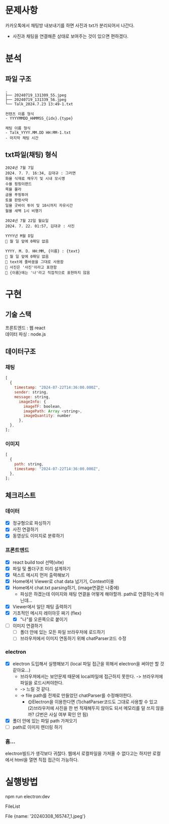 # 문제사항

카카오톡에서 채팅방 내보내기를 하면 사진과 txt가 분리되어서 나간다.

- 사진과 채팅을 연결해준 상태로 보여주는 것이 있으면 편하겠다.

# 분석

## 파일 구조

```
.
├── 20240719_131309_55.jpeg
├── 20240719_131339_56.jpeg
└── Talk_2024.7.23 13:49-1.txt
```

```
컨텐츠 이름 형식
- YYYYMMDD_HHMMSS_{idx}.{type}

채팅 이름 형식
- Talk_YYYY.MM.DD HH:MM-1.txt
- 마지막 채팅 시간
```

## txt파일(채팅) 형식

```
2024년 7월 7일
2024. 7. 7. 16:34, 김대규 : 그러면
화욜 식재료 채우기 및 시내 모시꺵
수욜 핑핑이랜드
목욜 몰라
금욜 푸핑투어
토욜 판랑사막
일욜 굿바이 투어 및 10시까지 자유시간
월욜 새벽 1시 비행기

2024년 7월 22일 월요일
2024. 7. 22. 01:57, 김대규 : 사진
```

```
YYYY년 M월 D일
📍 월 일 앞에 0패딩 없음

YYYY. M. D. HH:MM, {이름} : {text}
📍 월 일 앞에 0패딩 없음
📍 text에 줄바꿈을 그대로 사용함
📍 사진은 '사진'이라고 표현함
📍 {이름}에는 '나'라고 직접적으로 표현하지 않음
```

# 구현

## 기술 스택

프론트엔드 : 웹 react  
데이터 파싱 : node.js   

## 데이터구조

### 채팅

```javascript
[
  {
    timestamp: "2024-07-22T14:36:00.000Z",
    sender: string,
    message: string,
      imageInfo: {
        imageTF: boolean,
        imagePath: Array <string>,
        imageQuantity: number
      },
  },
];
```

### 이미지

```javascript
[
  {
    path: string,
    timestamp: "2024-07-22T14:36:00.000Z",
  },
];
```

## 체크리스트

### 데이터

- [x] 정규형으로 파싱하기
- [x] 사진 연결하기
- [x] 동영상도 이미지로 분류하기

### 프론트엔드
- [x] react build tool 선택(vite)
- [x] 파일 및 폴더구조 미리 설계하기
- [x] 텍스트 메시지 먼저 출력해보기
- [x] Home에서 Viewer로 chat data 넘기기, Context이용
- [x] Home에서 chat.txt parsing하기, (image연결은 나중에)
  - 파싱은 하겠는데 이미지와 채팅 연결을 어떻게 해야할까. path로 연결하는게 아닌데...
- [x] Viewer에서 일단 채팅 출력하기
- [x] 기초적인 메시지 레이아웃 짜기 (flex)
  - [x] "나"를 오른쪽으로 붙이기
- [ ] 이미지 연결하기
  - [ ] 폴더 안에 있는 모든 파일 브라우저에 로드하기
  - [ ] 브라우저에서 이미지 연동하기 위해 chatParser코드 수정

### electron
- [x] electron 도입해서 실행해보기 (local 파일 접근을 위해서 electron을 써야만 할 것 같아요...)
  - 브라우져에서는 보안문제 때문에 local파일에 접근하지 못한다. -> 브라우저에 파일을 로드시켜야한다.
  - -> 느릴 것 같다.
  - -> file path를 전제로 만들었던 chatParser를 수정해야한다.
      - 🌞Electron을 이용한다면 (1)chatParser코드도 그대로 사용할 수 있고 (2)브라우저에 사진을 한 번 적재해두지 않아도 되서 메모리를 덜 쓰지 않을까? (2번은 사실 여부 확인 안 됨)
- [x] 폴더 안에 있는 파일 path 가져오기
- [ ] path로 이미지 렌더링 하기

### 흠...
electron빌드가 생각보다 귀찮다.
웹에서 로컬파일을 가져올 수 없다고는 하지만 로컬에서 html을 열면 직접 접근이 가능하다.
# 실행방법
npm run electron:dev

FileList

File {name: '20240308_165747_1.jpeg'}